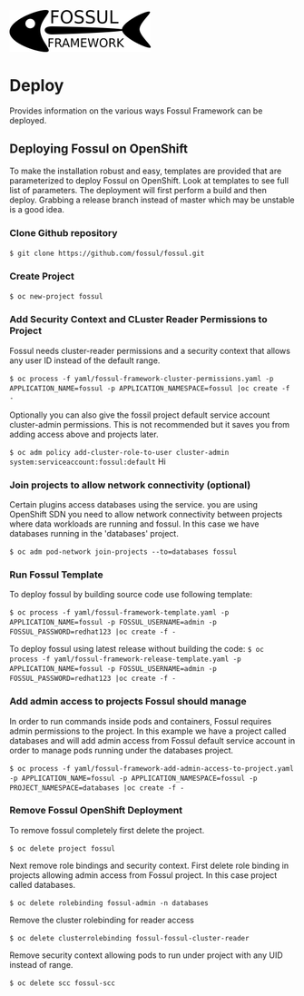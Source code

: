 ![](../images/fossul_logo.png)
# Deploy
Provides information on the various ways Fossul Framework can be deployed.

## Deploying Fossul on OpenShift
To make the installation robust and easy, templates are provided that are parameterized to deploy Fossul on OpenShift. Look at templates to see full list of parameters.
The deployment will first perform a build and then deploy. Grabbing a release branch instead of master which may be unstable is a good idea.

### Clone Github repository
```$ git clone https://github.com/fossul/fossul.git```

### Create Project
```$ oc new-project fossul```

### Add Security Context and CLuster Reader Permissions to Project
Fossul needs cluster-reader permissions and a security context that allows any user ID instead of the default range.

```$ oc process -f yaml/fossul-framework-cluster-permissions.yaml -p APPLICATION_NAME=fossul -p APPLICATION_NAMESPACE=fossul |oc create -f -```

Optionally you can also give the fossil project default service account cluster-admin permissions. This is not recommended but it saves you from adding access above and projects later.

```$ oc adm policy add-cluster-role-to-user cluster-admin system:serviceaccount:fossul:default```
Hi
### Join projects to allow network connectivity (optional) ###
Certain plugins access databases using the service.  you are using OpenShift SDN you need to allow network connectivity between projects where data workloads are running and fossul. In this case we have databases running in the 'databases' project.

```$ oc adm pod-network join-projects --to=databases fossul```

### Run Fossul Template
To deploy fossul by building source code use following template:

```$ oc process -f yaml/fossul-framework-template.yaml -p APPLICATION_NAME=fossul -p FOSSUL_USERNAME=admin -p FOSSUL_PASSWORD=redhat123 |oc create -f -```

To deploy fossul using latest release without building the code:
```$ oc process -f yaml/fossul-framework-release-template.yaml -p APPLICATION_NAME=fossul -p FOSSUL_USERNAME=admin -p FOSSUL_PASSWORD=redhat123 |oc create -f -```

### Add admin access to projects Fossul should manage
In order to run commands inside pods and containers, Fossul requires admin permissions to the project. In this example we have a project called databases and will add admin access from Fossul
default service account in order to manage pods running under the databases project.

```$ oc process -f yaml/fossul-framework-add-admin-access-to-project.yaml -p APPLICATION_NAME=fossul -p APPLICATION_NAMESPACE=fossul -p PROJECT_NAMESPACE=databases |oc create -f -```

### Remove Fossul OpenShift Deployment
To remove fossul completely first delete the project.

```$ oc delete project fossul```

Next remove role bindings and security context. First delete role binding in projects allowing admin access from Fossul project. In this case project called databases.

```$ oc delete rolebinding fossul-admin -n databases```

Remove the cluster rolebinding for reader access

```$ oc delete clusterrolebinding fossul-fossul-cluster-reader```

Remove security context allowing pods to run under project with any UID instead of range.

```$ oc delete scc fossul-scc```
